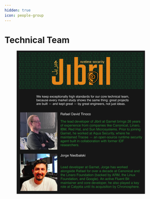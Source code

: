 ```yaml
---
hidden: true
icon: people-group
---
```


# Technical Team

<figure><img src="../../.gitbook/assets/image.png" alt=""><figcaption></figcaption></figure>
